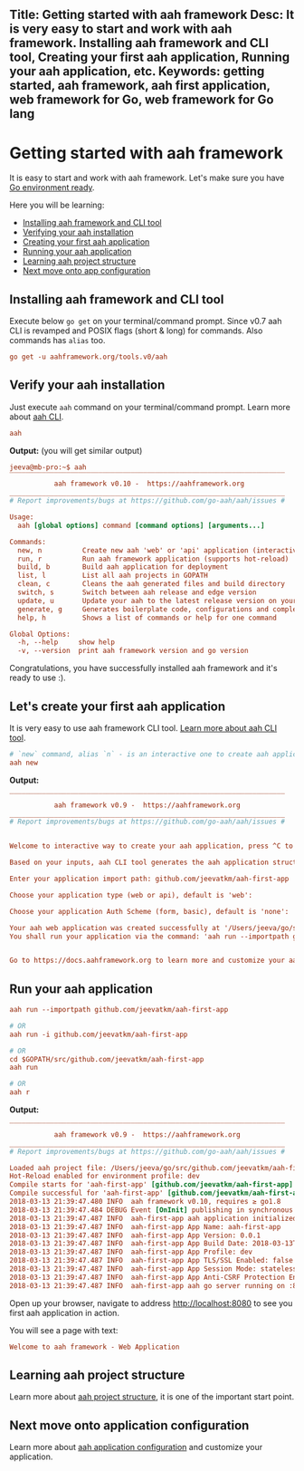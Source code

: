 Title: Getting started with aah framework
Desc: It is very easy to start and work with aah framework. Installing aah framework and CLI tool, Creating your first aah application, Running your aah application, etc.
Keywords: getting started, aah framework, aah first application, web framework for Go, web framework for Go lang
---
# Getting started with aah framework

It is easy to start and work with aah framework. Let's make sure you have [Go environment ready](prerequisites.html).

Here you will be learning:

  * [Installing aah framework and CLI tool](#installing-aah-framework-and-cli-tool)
  * [Verifying your aah installation](#verify-your-aah-installation)
  * [Creating your first aah application](#let-s-create-your-first-aah-application)
  * [Running your aah application](#run-your-aah-application)
  * [Learning aah project structure](anatomy-aah-application.html)
  * [Next move onto app configuration](app-config.html)

## Installing aah framework and CLI tool

Execute below `go get` on your terminal/command prompt. <span class="badge lb-xs">Since v0.7</span> aah CLI is revamped and POSIX flags (short & long) for commands. Also commands has `alias` too.

```cfg
go get -u aahframework.org/tools.v0/aah
```

## Verify your aah installation

Just execute `aah` command on your terminal/command prompt. Learn more about [aah CLI](aah-cli-tool.html).

```cfg
aah
```

**Output:** (you will get similar output)
```cfg
jeeva@mb-pro:~$ aah
‾‾‾‾‾‾‾‾‾‾‾‾‾‾‾‾‾‾‾‾‾‾‾‾‾‾‾‾‾‾‾‾‾‾‾‾‾‾‾‾‾‾‾‾‾‾‾‾‾‾‾‾‾‾‾‾‾‾‾‾‾‾‾‾‾‾‾‾
           aah framework v0.10 -  https://aahframework.org
____________________________________________________________________
# Report improvements/bugs at https://github.com/go-aah/aah/issues #

Usage:
  aah [global options] command [command options] [arguments...]

Commands:
  new, n          Create new aah 'web' or 'api' application (interactive)
  run, r          Run aah framework application (supports hot-reload)
  build, b        Build aah application for deployment
  list, l         List all aah projects in GOPATH
  clean, c        Cleans the aah generated files and build directory
  switch, s       Switch between aah release and edge version
  update, u       Update your aah to the latest release version on your GOPATH
  generate, g     Generates boilerplate code, configurations and complement scripts (systemd, docker), etc.
  help, h         Shows a list of commands or help for one command

Global Options:
  -h, --help     show help
  -v, --version  print aah framework version and go version
```

Congratulations, you have successfully installed aah framework and it's ready to use :).

## Let's create your first aah application

It is very easy to use aah framework CLI tool. [Learn more about aah CLI tool](aah-cli-tool.html).

```cfg
# `new` command, alias `n` - is an interactive one to create aah application for quick start
aah new
```

**Output:**
```cfg
‾‾‾‾‾‾‾‾‾‾‾‾‾‾‾‾‾‾‾‾‾‾‾‾‾‾‾‾‾‾‾‾‾‾‾‾‾‾‾‾‾‾‾‾‾‾‾‾‾‾‾‾‾‾‾‾‾‾‾‾‾‾‾‾‾‾‾‾
           aah framework v0.9 -  https://aahframework.org
____________________________________________________________________
# Report improvements/bugs at https://github.com/go-aah/aah/issues #


Welcome to interactive way to create your aah application, press ^C to exit :)

Based on your inputs, aah CLI tool generates the aah application structure for you.

Enter your application import path: github.com/jeevatkm/aah-first-app

Choose your application type (web or api), default is 'web':

Choose your application Auth Scheme (form, basic), default is 'none':

Your aah web application was created successfully at '/Users/jeeva/go/src/github.com/jeevatkm/aah-first-app'
You shall run your application via the command: 'aah run --importpath github.com/jeevatkm/aah-first-app'


Go to https://docs.aahframework.org to learn more and customize your aah application.
```

## Run your aah application

```cfg
aah run --importpath github.com/jeevatkm/aah-first-app

# OR
aah run -i github.com/jeevatkm/aah-first-app

# OR
cd $GOPATH/src/github.com/jeevatkm/aah-first-app
aah run

# OR
aah r
```

**Output:**
```cfg
‾‾‾‾‾‾‾‾‾‾‾‾‾‾‾‾‾‾‾‾‾‾‾‾‾‾‾‾‾‾‾‾‾‾‾‾‾‾‾‾‾‾‾‾‾‾‾‾‾‾‾‾‾‾‾‾‾‾‾‾‾‾‾‾‾‾‾‾
           aah framework v0.9 -  https://aahframework.org
____________________________________________________________________
# Report improvements/bugs at https://github.com/go-aah/aah/issues #

Loaded aah project file: /Users/jeeva/go/src/github.com/jeevatkm/aah-first-app/aah.project
Hot-Reload enabled for environment profile: dev
Compile starts for 'aah-first-app' [github.com/jeevatkm/aah-first-app]
Compile successful for 'aah-first-app' [github.com/jeevatkm/aah-first-app]
2018-03-13 21:39:47.480 INFO  aah framework v0.10, requires ≥ go1.8
2018-03-13 21:39:47.484 DEBUG Event [OnInit] publishing in synchronous mode
2018-03-13 21:39:47.487 INFO  aah-first-app aah application initialized successfully
2018-03-13 21:39:47.487 INFO  aah-first-app App Name: aah-first-app
2018-03-13 21:39:47.487 INFO  aah-first-app App Version: 0.0.1
2018-03-13 21:39:47.487 INFO  aah-first-app App Build Date: 2018-03-13T21:39:46-07:00
2018-03-13 21:39:47.487 INFO  aah-first-app App Profile: dev
2018-03-13 21:39:47.487 INFO  aah-first-app App TLS/SSL Enabled: false
2018-03-13 21:39:47.487 INFO  aah-first-app App Session Mode: stateless
2018-03-13 21:39:47.487 INFO  aah-first-app App Anti-CSRF Protection Enabled: true
2018-03-13 21:39:47.487 INFO  aah-first-app aah go server running on :8080
```

Open up your browser, navigate to address [http://localhost:8080](http://localhost:8080) to see you first aah application in action.

You will see a page with text:

```cfg
Welcome to aah framework - Web Application
```

## Learning aah project structure

Learn more about [aah project structure](anatomy-aah-application.html), it is one of the important start point.

## Next move onto application configuration

Learn more about [aah application configuration](app-config.html) and customize your application.
